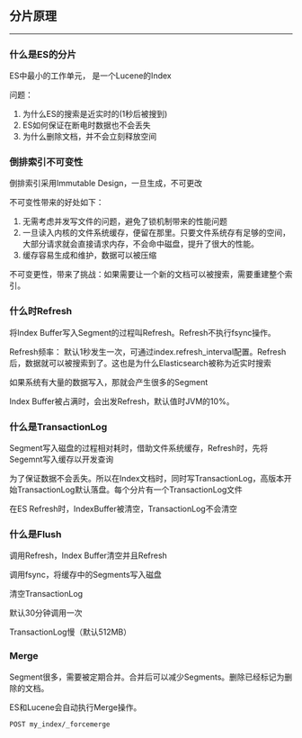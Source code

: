 ## 分片原理
-----

### 什么是ES的分片

ES中最小的工作单元， 是一个Lucene的Index

问题：

1. 为什么ES的搜索是近实时的(1秒后被搜到)
1. ES如何保证在断电时数据也不会丢失
1. 为什么删除文档，并不会立刻释放空间

### 倒排索引不可变性

倒排索引采用Immutable Design，一旦生成，不可更改

不可变性带来的好处如下：

1. 无需考虑并发写文件的问题，避免了锁机制带来的性能问题
1. 一旦读入内核的文件系统缓存，便留在那里。只要文件系统存有足够的空间，大部分请求就会直接请求内存，不会命中磁盘，提升了很大的性能。
1. 缓存容易生成和维护，数据可以被压缩

不可变更性，带来了挑战：如果需要让一个新的文档可以被搜索，需要重建整个索引。

### 什么时Refresh

将Index Buffer写入Segment的过程叫Refresh。Refresh不执行fsync操作。

Refresh频率： 默认1秒发生一次，可通过index.refresh_interval配置。Refresh后，数据就可以被搜索到了。这也是为什么Elasticsearch被称为近实时搜索

如果系统有大量的数据写入，那就会产生很多的Segment

Index Buffer被占满时，会出发Refresh，默认值时JVM的10%。

### 什么是TransactionLog

Segment写入磁盘的过程相对耗时，借助文件系统缓存，Refresh时，先将Segemnt写入缓存以开发查询

为了保证数据不会丢失。所以在Index文档时，同时写TransactionLog，高版本开始TransactionLog默认落盘。每个分片有一个TransactionLog文件

在ES Refresh时，IndexBuffer被清空，TransactionLog不会清空

### 什么是Flush

调用Refresh，Index Buffer清空并且Refresh

调用fsync，将缓存中的Segments写入磁盘

清空TransactionLog

默认30分钟调用一次

TransactionLog慢（默认512MB）

### Merge

Segment很多，需要被定期合并。合并后可以减少Segments。删除已经标记为删除的文档。

ES和Lucene会自动执行Merge操作。  

```html
POST my_index/_forcemerge
```